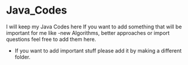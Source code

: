 # Java_Codes
I will keep my Java Codes here
If you want to add something that will be important for me like -new Algorithms, better approaches or import questions feel free to add them here. 
- If you want to add important stuff please add it by making a different folder.
